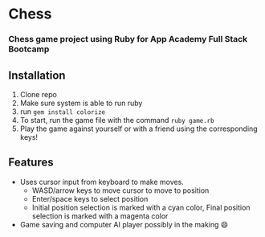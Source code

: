 # Chess
### Chess game project using Ruby for App Academy Full Stack Bootcamp
## Installation
1. Clone repo
2. Make sure system is able to run ruby
3. run `gem install colorize`
4. To start, run the game file with the command `ruby game.rb`
5. Play the game against yourself or with a friend using the corresponding keys!

## Features
- Uses cursor input from keyboard to make moves.
  - WASD/arrow keys to move cursor to move to position
  - Enter/space keys to select position
  - Initial position selection is marked with a cyan color, Final position selection is marked with a magenta color
 - Game saving and computer AI player possibly in the making 😄
